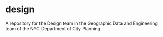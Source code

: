 # design

A repository for the Design team in the Geographic Data and Engineering team of the NYC Department of City Planning.
